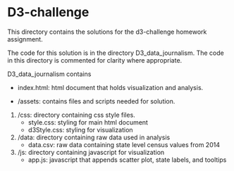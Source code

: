 # D3-challenge
This directory contains the solutions for the d3-challenge homework assignment. 

The code for this solution is in the directory 
D3_data_journalism. The code in this directory is commented for clarity where appropriate.

D3_data_journalism contains 
* index.html: html document that holds visualization and analysis. 
- /assets: contains files and scripts needed for solution.
1. /css: directory containing css style files.
    * style.css: styling for main html document
    * d3Style.css: styling for visualization
2. /data: directory containing raw data used in analysis
    * data.csv: raw data containing state level census values from 2014
3.  /js: directory containing javascript for visualization
    * app.js: javascript that appends scatter plot, state labels, and tooltips